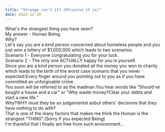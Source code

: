 ```yaml
---
title: "Strange isn't it? (Ofcourse it is)"
date: 2022-12-20
---
```

What's the strangest thing you have seen?  
My answer - Human Being.  
Why?  
Let's say you are a kind person concerned about homeless people and you just won a lottery of $1,000,000 which leads to two scenarios.  
Scenario 1 - Everyone congratulating you for your luck.  
Scenario 2 - The only one ACTUALLY happy for you is yourself.  
Since you are a kind person you donated all the money you won to charity which leads to the birth of the worst case scenario that you never expected:Every finger around you pointing out to you as if you have committed an unforgivable crime.  
You soon will be referred to as the madman.You hear words like "Should've bought a house and a car" or "Why waste money?Clear your debts and start a new life."  
Why?WHY must they be so judgemental aobut others' decisions that they have nothing to do with?  
That is one of the many factors that makes me think the Human is the strangest "THING".(Sorry if you expected Being)  
I'm thankful that I finally am free from such environment...  
